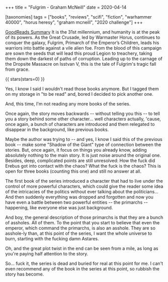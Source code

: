 +++
title = "Fulgrim - Graham McNeill"
date = 2020-04-14

[taxonomies]
tags = ["books", "reviews", "scifi", "fiction", "warhammer 40000", 
"horus heresy", "graham mcneill", "2020 challenge"]
+++

[GoodReads Summary](https://www.goodreads.com/book/show/957931.Fulgrim)
It is the 31st millennium, and humanity is at the peak of its powers. As the
Great Crusade, led by Warmaster Horus, continues to conquer the galaxy,
Fulgrim, Primarch of the Emperor’s Children, leads his warriors into battle
against a vile alien foe. From the blood of this campaign are sown the seeds
that will lead this proud Legion to treachery, taking them down the darkest of
paths of corruption. Leading up to the carnage of the Dropsite Massacre on
Isstvan V, this is the tale of Fulgrim's tragic fall from grace.

<!-- more -->

{{ stars(stars=0) }}

Yes, I know I said I wouldn't read those books anymore. But I tagged them on
my storage in "to be read" and, bored I decided to pick another one.

And, this time, I'm not reading any more books of the series.

Once again, the story moves backwards -- without telling you this -- to tell
you a story behind some other character... well character*s* actually, 'cause,
once again, a bunch of characters are introduced and them relegated to
disappear in the background, like previous books.

Maybe the author was trying to -- and yes, I know I said this of the previous
book -- make some "Shadow of the Giant" type of connection between the
stories. But, once again, it focus on things you already know, adding
absolutely nothing to the main story. It is just noise around the original
one. Besides, deep, complicated points are still unresolved: How the fuck did
Erebus got into contact with the chaos? What the fuck is the chaos? This is
open for three books (counting this one) and still no answer at all.

The first book of the series introduced a character that had to live under the
control of more powerful characters, which could give the reader some idea of
the intricacies of the politics without ever talking about the politicians...
And then suddenly everything was dropped and forgotten and now you have even a
battle between two powerful entities -- the primarchs -- happening, like
everyone else was just background.

And boy, the general description of those primarchs is that they are a bunch
of assholes. All of them. To the point that you start to believe that even the
emperor, which command the primarchs, is also an asshole. They are so
asshole-ly than, at this point of the series, I want the whole universe to
burn, starting with the fucking damn Astares.

Oh, and the great plot twist in the end can be seen from a mile, as long as
you're paying half attention to the story.

So... fuck it, the series is dead and buried for real at this point for me.
I can't even recommend any of the book in the series at this point, so rubbish
the story has become.
